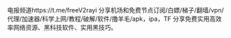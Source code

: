 电报频道https://t.me/freeV2rayi 分享机场和免费节点订阅/白嫖/梯子/翻墙/vpn/代理/加速器/科学上网/教程/破解/软件/撸羊毛/apk，ipa，TF 分享免费实用高效率网络资源、黑科技软件、实用黑技巧。
